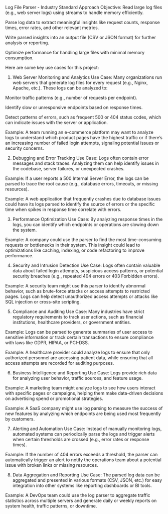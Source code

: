 Log File Parser - Industry Standard Approach
Objective:
Read large log files (e.g., web server logs) using streams to handle memory efficiently.

Parse log data to extract meaningful insights like request counts, response times, error rates, and other relevant metrics.

Write parsed insights into an output file (CSV or JSON format) for further analysis or reporting.

Optimize performance for handling large files with minimal memory consumption.

Here are some key use cases for this project:

1. Web Server Monitoring and Analytics
Use Case: Many organizations run web servers that generate log files for every request (e.g., Nginx, Apache, etc.). These logs can be analyzed to:

Monitor traffic patterns (e.g., number of requests per endpoint).

Identify slow or unresponsive endpoints based on response times.

Detect patterns of errors, such as frequent 500 or 404 status codes, which can indicate issues with the server or application.

Example: A team running an e-commerce platform may want to analyze logs to understand which product pages have the highest traffic or if there’s an increasing number of failed login attempts, signaling potential issues or security concerns.

2. Debugging and Error Tracking
Use Case: Logs often contain error messages and stack traces. Analyzing them can help identify issues in the codebase, server failures, or unexpected crashes.

Example: If a user reports a 500 Internal Server Error, the logs can be parsed to trace the root cause (e.g., database errors, timeouts, or missing resources).

Example: A web application that frequently crashes due to database issues could have its logs parsed to identify the source of errors or the specific time when spikes in response time correlate with errors.

3. Performance Optimization
Use Case: By analyzing response times in the logs, you can identify which endpoints or operations are slowing down the system.

Example: A company could use the parser to find the most time-consuming requests or bottlenecks in their system. This insight could lead to optimizations like caching, indexing, or code refactoring to improve performance.

4. Security and Intrusion Detection
Use Case: Logs often contain valuable data about failed login attempts, suspicious access patterns, or potential security breaches (e.g., repeated 404 errors or 403 Forbidden errors).

Example: A security team might use this parser to identify abnormal behavior, such as brute-force attacks or access attempts to restricted pages. Logs can help detect unauthorized access attempts or attacks like SQL injection or cross-site scripting.

5. Compliance and Auditing
Use Case: Many industries have strict regulatory requirements to track user actions, such as financial institutions, healthcare providers, or government entities.

Example: Logs can be parsed to generate summaries of user access to sensitive information or track certain transactions to ensure compliance with laws like GDPR, HIPAA, or PCI-DSS.

Example: A healthcare provider could analyze logs to ensure that only authorized personnel are accessing patient data, while ensuring that all access attempts are recorded for auditing purposes.

6. Business Intelligence and Reporting
Use Case: Logs provide rich data for analyzing user behavior, traffic sources, and feature usage.

Example: A marketing team might analyze logs to see how users interact with specific pages or campaigns, helping them make data-driven decisions on advertising spend or promotional strategies.

Example: A SaaS company might use log parsing to measure the success of new features by analyzing which endpoints are being used most frequently by customers.

7. Alerting and Automation
Use Case: Instead of manually monitoring logs, automated systems can periodically parse the logs and trigger alerts when certain thresholds are crossed (e.g., error rates or response times).

Example: If the number of 404 errors exceeds a threshold, the parser can automatically trigger an alert to notify the operations team about a potential issue with broken links or missing resources.

8. Data Aggregation and Reporting
Use Case: The parsed log data can be aggregated and presented in various formats (CSV, JSON, etc.) for easy integration into other systems like reporting dashboards or BI tools.

Example: A DevOps team could use the log parser to aggregate traffic statistics across multiple servers and generate daily or weekly reports on system health, traffic patterns, or downtime.


